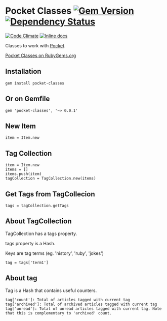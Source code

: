# Pocket Classes [![Gem Version](https://badge.fury.io/rb/pocket-classes.svg)](http://badge.fury.io/rb/pocket-classes) [![Dependency Status](https://gemnasium.com/HartasCuerdas/pocket-classes.svg)](https://gemnasium.com/HartasCuerdas/pocket-classes)

[![Code Climate](https://codeclimate.com/github/HartasCuerdas/pocket-classes/badges/gpa.svg)](https://codeclimate.com/github/HartasCuerdas/pocket-classes) [![Inline docs](http://inch-ci.org/github/HartasCuerdas/pocket-classes.svg?branch=master&style=flat-square)](http://inch-ci.org/github/HartasCuerdas/pocket-classes)

Classes to work with [Pocket](http://getpocket.com).

[Pocket Classes on RubyGems.org](https://rubygems.org/gems/pocket-classes)

## Installation

    gem install pocket-classes

## Or on Gemfile

    gem 'pocket-classes', '~> 0.0.1'

## New Item

    item = Item.new

## Tag Collection

    item = Item.new
    items = []
    items.push(item)
    tagCollection = TagCollection.new(items)

## Get Tags from TagCollecion

    tags = tagCollection.getTags

## About TagCollection

  TagCollection has a tags property.
  
  tags property is a Hash.

  Keys are tag terms (eg. 'history', 'ruby', 'jokes')

    tag = tags['term1']

## About tag

  Tag is a Hash that contains useful counters.

    tag['count']: Total of articles tagged with current tag
    tag['archived']: Total of archived articles tagged with current tag
    tag['unread']: Total of unread articles tagged with current tag. Note that this is complementary to 'archived' count.
